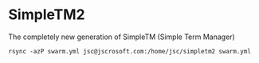 # SimpleTM2

The completely new generation of SimpleTM (Simple Term Manager)

```
rsync -azP swarm.yml jsc@jscrosoft.com:/home/jsc/simpletm2 swarm.yml
```
